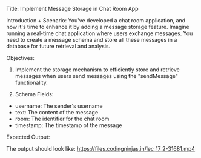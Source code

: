 Title: Implement Message Storage in Chat Room App

Introduction + Scenario:
You've developed a chat room application, and now it's time to enhance it by adding a message storage feature. Imagine running a real-time chat application where users exchange messages. You need to create a message schema and store all these messages in a database for future retrieval and analysis.

Objectives:

1. Implement the storage mechanism to efficiently store and retrieve messages when users send messages using the "sendMessage" functionality.

2. Schema Fields:

- username: The sender's username 
- text: The content of the message 
- room: The identifier for the chat room 
- timestamp: The timestamp of the message 

Expected Output:

The output should look like: https://files.codingninjas.in/lec_17_2-31681.mp4

